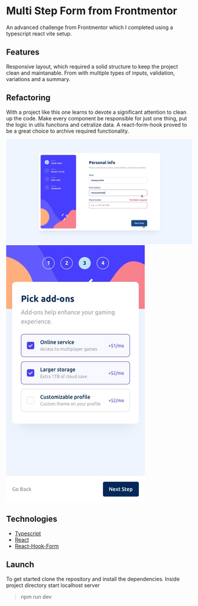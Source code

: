 # Multi Step Form from Frontmentor

An advanced challenge from Frontmentor which I completed using a typescript react vite setup.


## Features

Responsive layout, which required a solid structure to keep the project clean and maintanable.
From with multiple types of inputs, validation, variations and a summary.

## Refactoring

With a project like this one learns to devote a significant attention to clean up the code. Make every component be responsible for just one thing, put the logic in utils functions and cetralize data. A react-form-hook proved to be a great choice to archive required functionality.

![](imgReadme/desktop-step-1.jpg)
![](imgReadme/mobile-step-3.jpg)

## Technologies

  * [Typescript](https://www.typescriptlang.org/)
  * [React](https://reactjs.org/)
  * [React-Hook-Form](https://react-hook-form.com/)

## Launch

To get started clone the repository and install the dependencies. Inside project directory start localhost server

> npm run dev